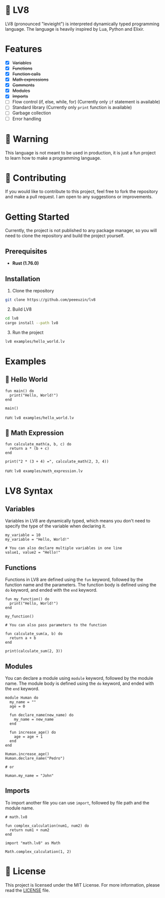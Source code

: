 # 🚀 LV8
LV8 (pronounced "levieight") is interpreted dynamically typed programming language. The language is heavily inspired by Lua, Python and Elixir.

# Features
- [x] ~~Variables~~
- [x] ~~Functions~~
- [x] ~~Function calls~~
- [x] ~~Math expressions~~
- [x] ~~Comments~~
- [x] ~~Modules~~
- [x] ~~Imports~~
- [ ] Flow control (if, else, while, for) (Currently only `if` statement is available)
- [ ] Standard library (Currently only `print` function is available)
- [ ] Garbage collection
- [ ] Error handling

# 🚨 Warning
This language is not meant to be used in production, it is just a fun project to learn how to make a programming language.

# 🔗 Contributing
If you would like to contribute to this project, feel free to fork the repository and make a pull request. I am open to any suggestions or improvements.

# Getting Started
Currently, the project is not published to any package manager, so you will need to clone the repository and build the project yourself.

## Prerequisites
- **Rust (1.76.0)**

## Installation
1. Clone the repository
```bash
git clone https://github.com/peeeuzin/lv8
```

2. Build LV8
```bash
cd lv8
cargo install --path lv8
```

3. Run the project
```bash
lv8 examples/hello_world.lv
```

# Examples
## 👋 Hello World
```lv8
fun main() do
  print("Hello, World!")
end

main()
```

run: `lv8 examples/hello_world.lv`

## 🧮 Math Expression
```lv8
fun calculate_math(a, b, c) do
  return a * (b + c)
end

print("2 * (3 + 4) =", calculate_math(2, 3, 4))
```

run: `lv8 examples/math_expression.lv`

# LV8 Syntax

## Variables
Variables in LV8 are dynamically typed, which means you don't need to specify the type of the variable when declaring it.
```lv8
my_variable = 10
my_variable = "Hello, World!"

# You can also declare multiple variables in one line
value1, value2 = "Hello!"
```

## Functions
Functions in LV8 are defined using the `fun` keyword, followed by the function name and the parameters. The function body is defined using the `do` keyword, and ended with the `end` keyword.
```lv8
fun my_function() do
  print("Hello, World!")
end

my_function()

# You can also pass parameters to the function

fun calculate_sum(a, b) do
  return a + b
end

print(calculate_sum(2, 3))
```

## Modules
You can declare a module using `module` keyword, followed by the module name. The module body is defined using the `do` keyword, and ended with the `end` keyword.
```lv8
module Human do
  my_name = ""
  age = 0

  fun declare_name(new_name) do
    my_name = new_name
  end

  fun increase_age() do 
    age = age + 1
  end
end

Human.increase_age()
Human.declare_name("Pedro")

# or

Human.my_name = "John"
```

## Imports
To import another file you can use `import`, followed by file path and the module name.

```lv8
# math.lv8

fun complex_calculation(num1, num2) do
  return num1 + num2
end
```

```lv8
import "math.lv8" as Math

Math.complex_calculation(1, 2)
```


# 📜 License
This project is licensed under the MIT License. For more information, please read the [LICENSE](LICENSE) file.